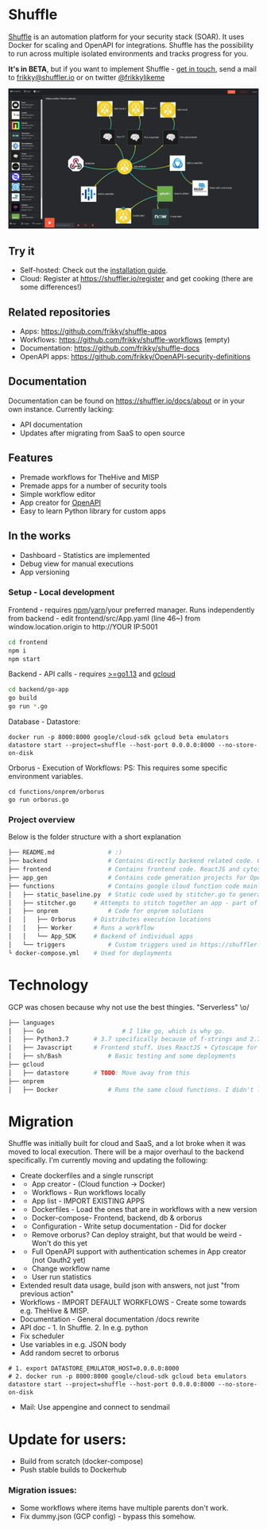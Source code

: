 # Shuffle 
[Shuffle](https://shuffler.io) is an automation platform for your security stack (SOAR). It uses Docker for scaling and OpenAPI for integrations. Shuffle has the possibility to run across multiple isolated environments and tracks progress for you.

**It's in BETA**, but if you want to implement Shuffle - [get in touch](https://shuffler.io/contact), send a mail to [frikky@shuffler.io](mailto:frikky@shuffler.io) or on twitter [@frikkylikeme](https://twitter.com/frikkylikeme)

![Example Shuffle webhook integration](shuffle_webhook.png)

## Try it
* Self-hosted: Check out the [installation guide](https://github.com/frikky/shuffle/blob/master/install-guide.md). 
* Cloud: Register at https://shuffler.io/register and get cooking (there are some differences!)

## Related repositories
* Apps: https://github.com/frikky/shuffle-apps
* Workflows: https://github.com/frikky/shuffle-workflows (empty)
* Documentation: https://github.com/frikky/shuffle-docs
* OpenAPI apps: https://github.com/frikky/OpenAPI-security-definitions

## Documentation
Documentation can be found on https://shuffler.io/docs/about or in your own instance. Currently lacking: 
* API documentation 
* Updates after migrating from SaaS to open source

## Features
* Premade workflows for TheHive and MISP
* Premade apps for a number of security tools
* Simple workflow editor 
* App creator for [OpenAPI](https://github.com/frikky/OpenAPI-security-definitions)
* Easy to learn Python library for custom apps

## In the works
* Dashboard - Statistics are implemented
* Debug view for manual executions
* App versioning


### Setup - Local development 
Frontend - requires [npm](https://nodejs.org/en/download/)/[yarn](https://yarnpkg.com/lang/en/docs/install/#debian-stable)/your preferred manager. Runs independently from backend - edit frontend/src/App.yaml (line 46~) from window.location.origin to http://YOUR IP:5001
```bash
cd frontend
npm i
npm start
```

Backend - API calls - requires [>=go1.13](https://golang.org/dl/) and [gcloud](https://cloud.google.com/sdk/install) 
```bash
cd backend/go-app
go build
go run *.go
```

Database - Datastore:
```
docker run -p 8000:8000 google/cloud-sdk gcloud beta emulators datastore start --project=shuffle --host-port 0.0.0.0:8000 --no-store-on-disk
```

Orborus - Execution of Workflows:
PS: This requires some specific environment variables.
```
cd functions/onprem/orborus
go run orborus.go
```


### Project overview
Below is the folder structure with a short explanation
```bash
├── README.md				# :)
├── backend					# Contains directly backend related code. Go with sh tests
├── frontend				# Contains frontend code. ReactJS and cytoscape. Horrible code :)
├── app_gen					# Contains code generation projects for OpenAPI or PythonLib -> Shuffler app 
├── functions				# Contains google cloud function code mainly.
│   ├── static_baseline.py	# Static code used by stitcher.go to generate code
│   ├── stitcher.go		# Attempts to stitch together an app - part of backend now
│   ├── onprem				# Code for onprem solutions
│   │   ├── Orborus 	# Distributes execution locations
│   │   ├── Worker		# Runs a workflow
│   │   └── App_SDK		# Backend of individual apps
│   └── triggers 			# Custom triggers used in https://shuffler.io/workflows
└ docker-compose.yml 	# Used for deployments
```

# Technology
GCP was chosen because why not use the best thingies. "Serverless" \o/
```bash
├── languages 
│   ├── Go 						# I like go, which is why go.
│   ├── Python3.7 		# 3.7 specifically because of f-strings and 2.7 deprecation in 2020
│   ├── Javascript 		# Frontend stuff. Uses ReactJS + Cytoscape for visualization
│   ├── sh/Bash				# Basic testing and some deployments
├── gcloud					
│   ├── datastore 		# TODO: Move away from this
├── onprem					
│   ├── Docker				# Runs the same cloud functions. I didn't like the thought of proxies
```

# Migration
Shuffle was initially built for cloud and SaaS, and a lot broke when it was moved to local execution. 
There will be a major overhaul to the backend specifically. I'm currently moving and updating the following:
- Create dockerfiles and a single runscript
- * App creator - (Cloud function -> Docker)
- * Workflows 	- Run workflows locally
- * App list 		- IMPORT EXISTING APPS 
- * Dockerfiles - Load the ones that are in workflows with a new version 
- * Docker-compose- Frontend, backend, db & orborus 
- * Configuration - Write setup documentation - Did for docker
- * Remove orborus? Can deploy straight, but that would be weird - Won't do this yet
- * Full OpenAPI support with authentication schemes in App creator (not Oauth2 yet)
- * Change workflow name
- * User run statistics 
- Extended result data usage, build json with answers, not just "from previous action"
- Workflows 		- IMPORT DEFAULT WORKFLOWS - Create some towards e.g. TheHive & MISP.
- Documentation - General documentation /docs rewrite
- API doc				- 1. In Shuffle. 2. In e.g. python
- Fix scheduler
- Use variables in e.g. JSON body
- Add random secret to orborus 

```
# 1. export DATASTORE_EMULATOR_HOST=0.0.0.0:8000
# 2. docker run -p 8000:8000 google/cloud-sdk gcloud beta emulators datastore start --project=shuffle --host-port 0.0.0.0:8000 --no-store-on-disk
```
* Mail: Use appengine and connect to sendmail

# Update for users:
* Build from scratch (docker-compose)
* Push stable builds to Dockerhub 

### Migration issues:
* Some workflows where items have multiple parents don't work.
* Fix dummy.json (GCP config) - bypass this somehow.
